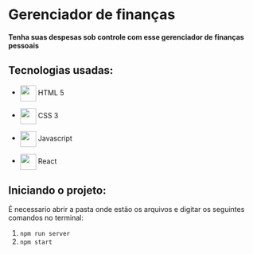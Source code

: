 # Gerenciador de finanças
#### Tenha suas despesas sob controle com esse gerenciador de finanças pessoais

## Tecnologias usadas:

* <img height="32px" align="center" src="https://cdn.jsdelivr.net/gh/devicons/devicon/icons/html5/html5-plain.svg" /> HTML 5

* <img height="32px" align="center" src="https://cdn.jsdelivr.net/gh/devicons/devicon/icons/css3/css3-plain.svg" /> CSS 3

* <img height="32px" align="center" src="https://cdn.jsdelivr.net/gh/devicons/devicon/icons/javascript/javascript-plain.svg" /> Javascript

* <img height="32px" align="center" img src="https://cdn.jsdelivr.net/gh/devicons/devicon/icons/react/react-original.svg" /> React

## Iniciando o projeto:

É necessario abrir a pasta onde estão os arquivos e digitar os seguintes comandos no terminal:

1. `npm run server` <br>
1. `npm start`
